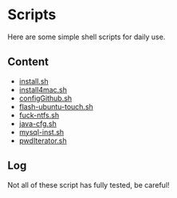 # Scripts

Here are some simple shell scripts for daily use.

## Content

- [install.sh]()
- [install4mac.sh]()
- [configGithub.sh]()
- [flash-ubuntu-touch.sh]()
- [fuck-ntfs.sh]()
- [java-cfg.sh]()
- [mysql-inst.sh]()
- [pwdIterator.sh]()


## Log

Not all of these script has fully tested, be careful!

